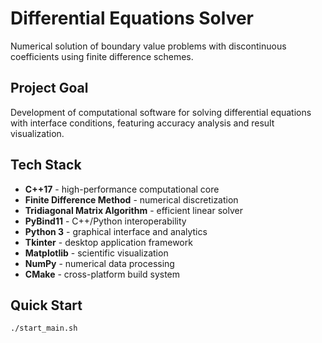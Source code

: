 # Differential Equations Solver

Numerical solution of boundary value problems with discontinuous coefficients using finite difference schemes.

## Project Goal
Development of computational software for solving differential equations with interface conditions, featuring accuracy analysis and result visualization.

## Tech Stack
- **C++17** - high-performance computational core
- **Finite Difference Method** - numerical discretization
- **Tridiagonal Matrix Algorithm** - efficient linear solver
- **PyBind11** - C++/Python interoperability
- **Python 3** - graphical interface and analytics
- **Tkinter** - desktop application framework
- **Matplotlib** - scientific visualization
- **NumPy** - numerical data processing
- **CMake** - cross-platform build system

## Quick Start
```bash
./start_main.sh